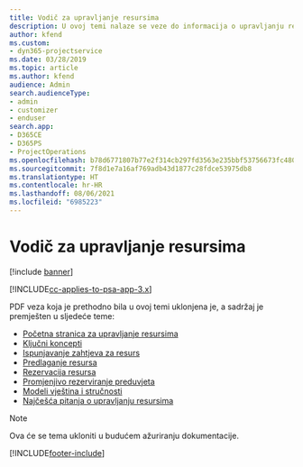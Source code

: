 ```yaml
---
title: Vodič za upravljanje resursima
description: U ovoj temi nalaze se veze do informacija o upravljanju resursima u aplikaciji Project Service Automation.
author: kfend
ms.custom:
- dyn365-projectservice
ms.date: 03/28/2019
ms.topic: article
ms.author: kfend
audience: Admin
search.audienceType:
- admin
- customizer
- enduser
search.app:
- D365CE
- D365PS
- ProjectOperations
ms.openlocfilehash: b78d6771807b77e2f314cb297fd3563e235bbf53756673fc480df09e9b84dbbf
ms.sourcegitcommit: 7f8d1e7a16af769adb43d1877c28fdce53975db8
ms.translationtype: HT
ms.contentlocale: hr-HR
ms.lasthandoff: 08/06/2021
ms.locfileid: "6985223"
---
```

# <a name="resource-management-guide"></a>Vodič za upravljanje resursima

[!include [banner](../../includes/psa-now-project-operations.md)]

[!INCLUDE[cc-applies-to-psa-app-3.x](../../includes/cc-applies-to-psa-app-3x.md)]

PDF veza koja je prethodno bila u ovoj temi uklonjena je, a sadržaj je premješten u sljedeće teme:

- [Početna stranica za upravljanje resursima](../resource-management-home-page.md)
- [Ključni koncepti](../reports-key-concepts.md)
- [Ispunjavanje zahtjeva za resurs](../resource-management-fulfill-requests.md)
- [Predlaganje resursa](../resource-management-propose-resources.md)
- [Rezervacija resursa](../resource-management-book-resources-scheduleboard.md)
- [Promjenjivo rezerviranje preduvjeta](../resource-management-softbook-requirements.md)
- [Modeli vještina i stručnosti](../resource-management-skills-proficiency.md)
- [Najčešća pitanja o upravljanju resursima](../resource-management-faq.md)

> [!NOTE]
> Ova će se tema ukloniti u budućem ažuriranju dokumentacije. 


[!INCLUDE[footer-include](../../includes/footer-banner.md)]